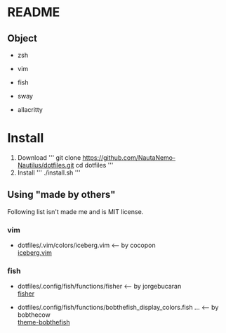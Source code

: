 # README
## Object

* zsh
* vim

* fish

* sway
* allacritty

# Install
1. Download
'''
git clone https://github.com/NautaNemo-Nautilus/dotfiles.git
cd dotfiles
'''
2. Install
'''
./install.sh
'''


## Using "made by others"
Following list isn't made me and is MIT license.
### vim
* dotfiles/.vim/colors/iceberg.vim <-- by cocopon  
[iceberg.vim](https://github.com/cocopon/iceberg.vim)

### fish
* dotfiles/.config/fish/functions/fisher <-- by jorgebucaran  
[fisher](https://github.com/jorgebucaran/fisher)


* dotfiles/.config/fish/functions/bobthefish_display_colors.fish ... <-- by bobthecow   
[theme-bobthefish](https://github.com/oh-my-fish/theme-bobthefish)


